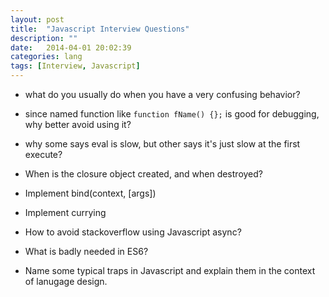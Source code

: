 ```yaml
---
layout: post
title:  "Javascript Interview Questions"
description: ""
date:   2014-04-01 20:02:39
categories: lang
tags: [Interview, Javascript]
---
```


- what do you usually do when you have a very confusing behavior?

- since named function like `function fName() {};` is good for debugging, why better avoid using it?

- why some says eval is slow, but other says it's just slow at the first execute?

- When is the closure object created, and when destroyed?

- Implement bind(context, [args])

- Implement currying

- How to avoid stackoverflow using Javascript async?

- What is badly needed in ES6?

- Name some typical traps in Javascript and explain them in the context of lanugage design.
